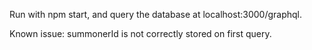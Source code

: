 Run with npm start, and query the database at localhost:3000/graphql.

Known issue: summonerId is not correctly stored on first query.
